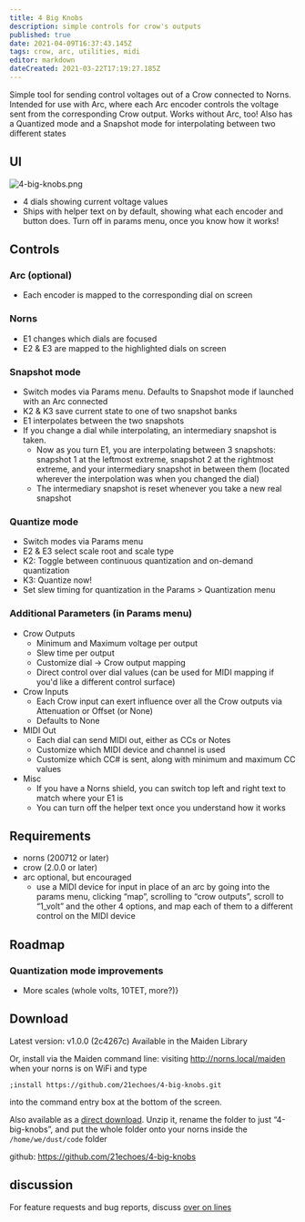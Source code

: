 ```yaml
---
title: 4 Big Knobs
description: simple controls for crow's outputs
published: true
date: 2021-04-09T16:37:43.145Z
tags: crow, arc, utilities, midi
editor: markdown
dateCreated: 2021-03-22T17:19:27.185Z
---
```


Simple tool for sending control voltages out of a Crow connected to Norns. Intended for use with Arc, where each Arc encoder controls the voltage sent from the corresponding Crow output. Works without Arc, too! Also has a Quantized mode and a Snapshot mode for interpolating between two different states

## UI
![4-big-knobs.png](/community/21echoes/4-big-knobs.png)
* 4 dials showing current voltage values
* Ships with helper text on by default, showing what each encoder and button does. Turn off in params menu, once you know how it works!

## Controls
### Arc (optional)
* Each encoder is mapped to the corresponding dial on screen

### Norns
* E1 changes which dials are focused
* E2 & E3 are mapped to the highlighted dials on screen

### Snapshot mode
* Switch modes via Params menu. Defaults to Snapshot mode if launched with an Arc connected
* K2 & K3 save current state to one of two snapshot banks
* E1 interpolates between the two snapshots
* If you change a dial while interpolating, an intermediary snapshot is taken.
  * Now as you turn E1, you are interpolating between 3 snapshots: snapshot 1 at the leftmost extreme, snapshot 2 at the rightmost extreme, and your intermediary snapshot in between them (located wherever the interpolation was when you changed the dial)
  * The intermediary snapshot is reset whenever you take a new real snapshot

### Quantize mode
* Switch modes via Params menu
* E2 & E3 select scale root and scale type
* K2: Toggle between continuous quantization and on-demand quantization
* K3: Quantize now!
* Set slew timing for quantization in the Params > Quantization menu

### Additional Parameters (in Params menu)
* Crow Outputs
  * Minimum and Maximum voltage per output
  * Slew time per output
  * Customize dial -> Crow output mapping
  * Direct control over dial values (can be used for MIDI mapping if you'd like a different control surface)
* Crow Inputs
  * Each Crow input can exert influence over all the Crow outputs via Attenuation or Offset (or None)
  * Defaults to None
* MIDI Out
  * Each dial can send MIDI out, either as CCs or Notes
  * Customize which MIDI device and channel is used
  * Customize which CC# is sent, along with minimum and maximum CC values
* Misc
  * If you have a Norns shield, you can switch top left and right text to match where your E1 is
  * You can turn off the helper text once you understand how it works

## Requirements
* norns (200712 or later)
* crow (2.0.0 or later)
* arc optional, but encouraged
  * use a MIDI device for input in place of an arc by going into the params menu, clicking “map”, scrolling to “crow outputs”, scroll to “1_volt” and the other 4 options, and map each of them to a different control on the MIDI device

## Roadmap
### Quantization mode improvements
* More scales (whole volts, 10TET, more?)}

## Download
Latest version: v1.0.0 (2c4267c)
Available in the Maiden Library

Or, install via the Maiden command line: visiting http://norns.local/maiden when your norns is on WiFi and type
```
;install https://github.com/21echoes/4-big-knobs.git
```
into the command entry box at the bottom of the screen.

Also available as a [direct download](https://github.com/21echoes/4-big-knobs/archive/main.zip). Unzip it, rename the folder to just “4-big-knobs”, and put the whole folder onto your norns inside the `/home/we/dust/code` folder

github: https://github.com/21echoes/4-big-knobs

## discussion
For feature requests and bug reports, discuss [over on lines](https://llllllll.co/t/42190)